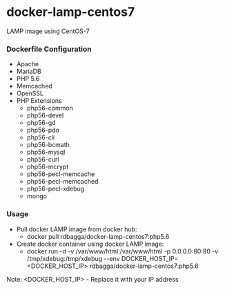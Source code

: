 # docker-lamp-centos7 #

LAMP image using CentOS-7

### Dockerfile Configuration ###

* Apache
* MariaDB
* PHP 5.6
* Memcached
* OpenSSL
* PHP Extensions
  * php56-common
  * php56-devel
  * php56-gd
  * php56-pdo
  * php56-cli
  * php56-bcmath
  * php56-mysql
  * php56-curl
  * php56-mcrypt
  * php56-pecl-memcache
  * php56-pecl-memcached
  * php56-pecl-xdebug
  * mongo

### Usage ###

* Pull docker LAMP image from docker hub:
  * docker pull rdbagga/docker-lamp-centos7:php5.6
* Create docker container using docker LAMP image:
  * docker run -d -v /var/www/html:/var/www/html -p 0.0.0.0:80:80 -v /tmp/xdebug:/tmp/xdebug --env DOCKER_HOST_IP=<DOCKER_HOST_IP> rdbagga/docker-lamp-centos7:php5.6

Note: <DOCKER_HOST_IP> - Replace it with your IP address
